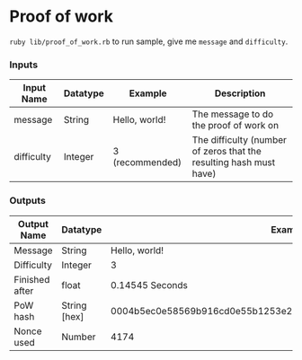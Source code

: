 # Proof of work

`ruby lib/proof_of_work.rb` to run sample, give me `message` and `difficulty`.

### Inputs

Input Name | Datatype | Example        | Description
---------- | -------- | -------------- | --------
message    | String   | Hello, world!  | The message to do the proof of work on
difficulty | Integer  | 3 (recommended) | The difficulty (number of zeros that the resulting hash must have)

### Outputs

Output Name | Datatype | Example
----------- | -------- | -------
Message     | String   | Hello, world! 
Difficulty  | Integer  | 3
Finished after | float | 0.14545 Seconds
PoW hash    | String [hex] | 0004b5ec0e58569b916cd0e55b1253e2da19e8cf4d291108f8146c0ad5bd3810
Nonce used  | Number   | 4174
